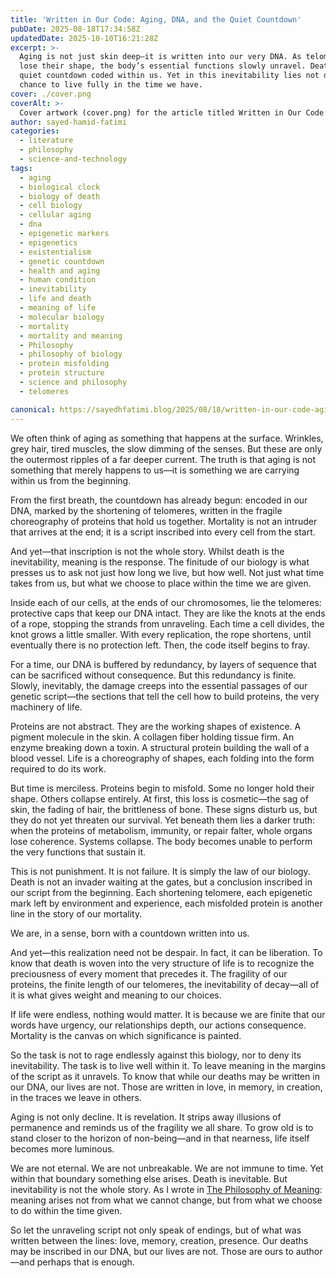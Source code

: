 ```yaml
---
title: 'Written in Our Code: Aging, DNA, and the Quiet Countdown'
pubDate: 2025-08-18T17:34:58Z
updatedDate: 2025-10-10T16:21:28Z
excerpt: >-
  Aging is not just skin deep—it is written into our very DNA. As telomeres shorten and proteins
  lose their shape, the body’s essential functions slowly unravel. Death is not an intruder but a
  quiet countdown coded within us. Yet in this inevitability lies not despair, but meaning—the
  chance to live fully in the time we have.
cover: ./cover.png
coverAlt: >-
  Cover artwork (cover.png) for the article titled Written in Our Code: Aging, DNA, and the Quiet Countdown.
author: sayed-hamid-fatimi
categories:
  - literature
  - philosophy
  - science-and-technology
tags:
  - aging
  - biological clock
  - biology of death
  - cell biology
  - cellular aging
  - dna
  - epigenetic markers
  - epigenetics
  - existentialism
  - genetic countdown
  - health and aging
  - human condition
  - inevitability
  - life and death
  - meaning of life
  - molecular biology
  - mortality
  - mortality and meaning
  - Philosophy
  - philosophy of biology
  - protein misfolding
  - protein structure
  - science and philosophy
  - telomeres

canonical: https://sayedhfatimi.blog/2025/08/18/written-in-our-code-aging-dna-and-the-quiet-countdown/
---
```


We often think of aging as something that happens at the surface. Wrinkles, grey hair, tired muscles, the slow dimming of the senses. But these are only the outermost ripples of a far deeper current. The truth is that aging is not something that merely happens to us—it is something we are carrying within us from the beginning.

From the first breath, the countdown has already begun: encoded in our DNA, marked by the shortening of telomeres, written in the fragile choreography of proteins that hold us together. Mortality is not an intruder that arrives at the end; it is a script inscribed into every cell from the start.

And yet—that inscription is not the whole story. Whilst death is the inevitability, meaning is the response. The finitude of our biology is what presses us to ask not just how long we live, but how well. Not just what time takes from us, but what we choose to place within the time we are given.

Inside each of our cells, at the ends of our chromosomes, lie the telomeres: protective caps that keep our DNA intact. They are like the knots at the ends of a rope, stopping the strands from unraveling. Each time a cell divides, the knot grows a little smaller. With every replication, the rope shortens, until eventually there is no protection left. Then, the code itself begins to fray.

For a time, our DNA is buffered by redundancy, by layers of sequence that can be sacrificed without consequence. But this redundancy is finite. Slowly, inevitably, the damage creeps into the essential passages of our genetic script—the sections that tell the cell how to build proteins, the very machinery of life.

Proteins are not abstract. They are the working shapes of existence. A pigment molecule in the skin. A collagen fiber holding tissue firm. An enzyme breaking down a toxin. A structural protein building the wall of a blood vessel. Life is a choreography of shapes, each folding into the form required to do its work.

But time is merciless. Proteins begin to misfold. Some no longer hold their shape. Others collapse entirely. At first, this loss is cosmetic—the sag of skin, the fading of hair, the brittleness of bone. These signs disturb us, but they do not yet threaten our survival. Yet beneath them lies a darker truth: when the proteins of metabolism, immunity, or repair falter, whole organs lose coherence. Systems collapse. The body becomes unable to perform the very functions that sustain it.

This is not punishment. It is not failure. It is simply the law of our biology. Death is not an invader waiting at the gates, but a conclusion inscribed in our script from the beginning. Each shortening telomere, each epigenetic mark left by environment and experience, each misfolded protein is another line in the story of our mortality.

We are, in a sense, born with a countdown written into us.

And yet—this realization need not be despair. In fact, it can be liberation. To know that death is woven into the very structure of life is to recognize the preciousness of every moment that precedes it. The fragility of our proteins, the finite length of our telomeres, the inevitability of decay—all of it is what gives weight and meaning to our choices.

If life were endless, nothing would matter. It is because we are finite that our words have urgency, our relationships depth, our actions consequence. Mortality is the canvas on which significance is painted.

So the task is not to rage endlessly against this biology, nor to deny its inevitability. The task is to live well within it. To leave meaning in the margins of the script as it unravels. To know that while our deaths may be written in our DNA, our lives are not. Those are written in love, in memory, in creation, in the traces we leave in others.

Aging is not only decline. It is revelation. It strips away illusions of permanence and reminds us of the fragility we all share. To grow old is to stand closer to the horizon of non-being—and in that nearness, life itself becomes more luminous.

We are not eternal. We are not unbreakable. We are not immune to time. Yet within that boundary something else arises. Death is inevitable. But inevitability is not the whole story. As I wrote in [The Philosophy of Meaning](/books/the-philosophy-of-meaning/): meaning arises not from what we cannot change, but from what we choose to do within the time given.

So let the unraveling script not only speak of endings, but of what was written between the lines: love, memory, creation, presence. Our deaths may be inscribed in our DNA, but our lives are not. Those are ours to author—and perhaps that is enough.
